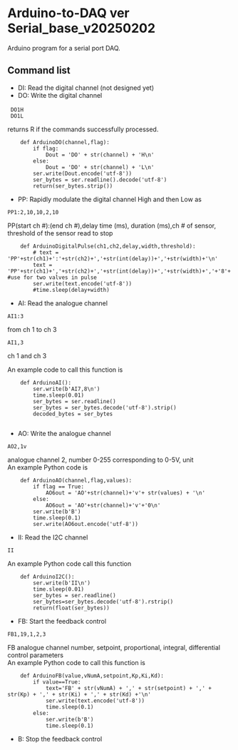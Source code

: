 # Arduino-to-DAQ ver Serial_base_v20250202<br/>

Arduino program for a serial port DAQ.  <br/>
## Command list<br/>
- DI: Read the digital channel (not designed yet)<br/>
- DO: Write the digital channel<br/>
```
 DO1H　　
 DO1L
```
 returns R if the commands successfully processed.<br/>

```
    def ArduinoDO(channel,flag):
        if flag:
            Dout = 'DO' + str(channel) + 'H\n'   
        else:
            Dout = 'DO' + str(channel) + 'L\n'
        ser.write(Dout.encode('utf-8'))
        ser_bytes = ser.readline().decode('utf-8')
        return(ser_bytes.strip())
```
        
- PP: Rapidly modulate the digital channel High and then Low as<br/>
```
PP1:2,10,10,2,10
```
PP(start ch #):(end ch #),delay time (ms), duration (ms),ch # of sensor, threshold of the sensor read to stop<br/>


```
    def ArduinoDigitalPulse(ch1,ch2,delay,width,threshold):
        # text = 'PP'+str(ch1)+':'+str(ch2)+','+str(int(delay))+','+str(width)+'\n'
        text = 'PP'+str(ch1)+','+str(ch2)+','+str(int(delay))+','+str(width)+','+'8'+','+str(int(threshold))+'\n' #use for two valves in pulse
        ser.write(text.encode('utf-8'))
        #time.sleep(delay+width)
```

- AI: Read the analogue channel<br/>
```
AI1:3
```
from ch 1 to ch 3<br/>
```
AI1,3
```
ch 1 and ch 3<br/>

An example code to call this function is

```
    def ArduinoAI():
        ser.write(b'AI7,8\n')
        time.sleep(0.01)
        ser_bytes = ser.readline()
        ser_bytes = ser_bytes.decode('utf-8').strip()
        decoded_bytes = ser_bytes
 
```       
- AO: Write the analogue channel<br/>
```
AO2,1v
```
analogue channel 2, number 0-255 corresponding to 0-5V, unit<br/>
An example Python code is 
```
    def ArduinoAO(channel,flag,values):
        if flag == True:
            AO6out = 'AO'+str(channel)+'v'+ str(values) + '\n'
        else:
            AO6out = 'AO'+str(channel)+'v'+'0\n'
        ser.write(b'B')
        time.sleep(0.1)
        ser.write(AO6out.encode('utf-8'))

```
- II: Read the I2C channel<br/>
```
II
```
An example Python code call this function

```
    def ArduinoI2C():
        ser.write(b'II\n')
        time.sleep(0.01)
        ser_bytes = ser.readline()
        ser_bytes=ser_bytes.decode('utf-8').rstrip()
        return(float(ser_bytes))

```
- FB: Start the feedback control<br/>
```
FB1,19,1,2,3
```
FB analogue channel number, setpoint, proportional, integral, differential control parameters<br/>
An example Python code to call this function is
```
    def ArduinoFB(value,vNumA,setpoint,Kp,Ki,Kd):
        if value==True:
            text='FB' + str(vNumA) + ',' + str(setpoint) + ',' + str(Kp) + ',' + str(Ki) + ',' + str(Kd) +'\n'
            ser.write(text.encode('utf-8'))
            time.sleep(0.1)
        else:
            ser.write(b'B')
            time.sleep(0.1)         
```
- B: Stop the feedback control<br/>
